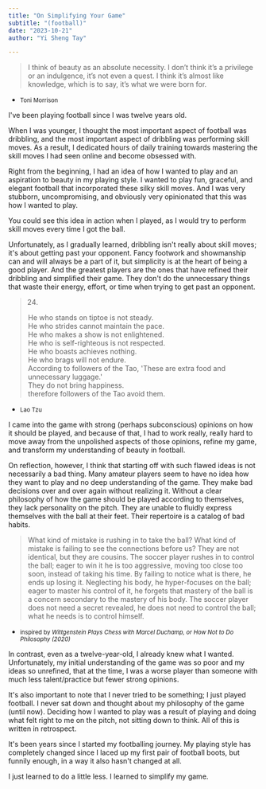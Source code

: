 ```yaml
---
title: "On Simplifying Your Game"
subtitle: "(football)"
date: "2023-10-21"
author: "Yi Sheng Tay"

---
```


> I think of beauty as an absolute necessity. I don’t think it’s a privilege or an indulgence, it’s not even a quest. I think it’s almost like knowledge, which is to say, it’s what we were born for.    

- <small>Toni Morrison</small>

I've been playing football since I was twelve years old.

When I was younger, I thought the most important aspect of football was dribbling, and the most important aspect of dribbling was performing skill moves. As a result, I dedicated hours of daily training towards mastering the skill moves I had seen online and become obsessed with. 

Right from the beginning, I had an idea of how I wanted to play and an aspiration to beauty in my playing style. I wanted to play fun, graceful, and elegant football that incorporated these silky skill moves. And I was very stubborn, uncompromising, and obviously very opinionated that this was how I wanted to play.

You could see this idea in action when I played, as I would try to perform skill moves every time I got the ball.

Unfortunately, as I gradually learned, dribbling isn't really about skill moves; it's about getting past your opponent. Fancy footwork and showmanship can and will always be a part of it, but simplicity is at the heart of being a good player. And the greatest players are the ones that have refined their dribbling and simplified their game. They don't do the unnecessary things that waste their energy, effort, or time when trying to get past an opponent.

> 24. <br/>
>
> He who stands on tiptoe is not steady.<br/>He who strides cannot maintain the pace.<br/>
> He who makes a show is not enlightened.<br/>
> He who is self-righteous is not respected.<br/>
> He who boasts achieves nothing.<br/>
> He who brags will not endure.<br/>
> According to followers of the Tao, &apos;These are extra food and unnecessary luggage.&apos;<br/>
> They do not bring happiness.<br/>
>   therefore followers of the Tao avoid them.

- <small>Lao Tzu</small>

I came into the game with strong (perhaps subconscious) opinions on how it should be played, and because of that, I had to work really, really hard to move away from the unpolished aspects of those opinions, refine my game, and transform my understanding of beauty in football.

On reflection, however, I think that starting off with such flawed ideas is not necessarily a bad thing. Many amateur players seem to have no idea how they want to play and no deep understanding of the game. They make bad decisions over and over again without realizing it. Without a clear philosophy of how the game should be played according to themselves, they lack personality on the pitch. They are unable to fluidly express themselves with the ball at their feet. Their repertoire is a catalog of bad habits.

> What kind of mistake is rushing in to take the ball? What kind of mistake is failing to see the connections before us? They are not identical, but they are cousins. The soccer player rushes in to control the ball; eager to win it he is too aggressive, moving too close too soon, instead of taking his time. By failing to notice what is there, he ends up losing it. Neglecting his body, he hyper-focuses on the ball; eager to master his control of it, he forgets that mastery of the ball is a concern secondary to the mastery of his body. The soccer player does not need a secret revealed, he does not need to control the ball; what he needs is to control himself.

- <small>inspired by *Wittgenstein Plays Chess with Marcel Duchamp, or How Not to Do Philosophy (2020)*</small>

In contrast, even as a twelve-year-old, I already knew what I wanted. Unfortunately, my initial understanding of the game was so poor and my ideas so unrefined, that at the time, I was a worse player than someone with much less talent/practice but fewer strong opinions.

It's also important to note that I never tried to be something; I just played football. I never sat down and thought about my philosophy of the game (until now). Deciding how I wanted to play was a result of playing and doing what felt right to me on the pitch, not sitting down to think. All of this is written in retrospect.

It's been years since I started my footballing journey. My playing style has completely changed since I laced up my first pair of football boots, but funnily enough, in a way it also hasn't changed at all. 

I just learned to do a little less. I learned to simplify my game.